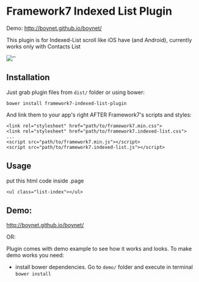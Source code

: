 Framework7 Indexed List Plugin
=============================
Demo: http://boynet.github.io/boynet/


This plugin is for Indexed-List scroll like iOS have (and Android), currently works only with Contacts List

![''](http://i58.tinypic.com/2608tmo.jpg)


## Installation

Just grab plugin files from `dist/` folder or using bower:

```
bower install framework7-indexed-list-plugin
```

And link them to your app's right AFTER Framework7's scripts and styles:

```
<link rel="stylesheet" href="path/to/framework7.min.css">
<link rel="stylesheet" href="path/to/framework7.indexed-list.css">
...
<script src="path/to/framework7.min.js"></script>
<script src="path/to/framework7.indexed-list.js"></script>
```

## Usage
 put this html code inside .page
````
<ul class="list-index"></ul>
````

## Demo:
http://boynet.github.io/boynet/

OR:

Plugin comes with demo example to see how it works and looks. To make demo works you need: 

* install bower dependencies. Go to `demo/` folder and execute in terminal `bower install`
